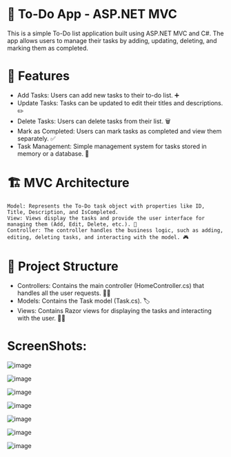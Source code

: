 # 📝 To-Do App - ASP.NET MVC

This is a simple To-Do list application built using ASP.NET MVC and C#. The app allows users to manage their tasks by adding, updating, deleting, and marking them as completed.

# 🚀 Features
- Add Tasks: Users can add new tasks to their to-do list. ➕
- Update Tasks: Tasks can be updated to edit their titles and descriptions. ✏️
- Delete Tasks: Users can delete tasks from their list. 🗑️
- Mark as Completed: Users can mark tasks as completed and view them separately. ✅
- Task Management: Simple management system for tasks stored in memory or a database. 🔄

# 🏗️ MVC Architecture

    Model: Represents the To-Do task object with properties like ID, Title, Description, and IsCompleted.
    View: Views display the tasks and provide the user interface for managing them (Add, Edit, Delete, etc.). 👀
    Controller: The controller handles the business logic, such as adding, editing, deleting tasks, and interacting with the model. 🎮
    
# 📂 Project Structure
- Controllers: Contains the main controller (HomeController.cs) that handles all the user requests. 🧑‍💻
- Models: Contains the Task model (Task.cs). 🏷️
- Views: Contains Razor views for displaying the tasks and interacting with the user. 👩‍💻


# ScreenShots:

![image](https://github.com/user-attachments/assets/56e1fb19-736a-4eec-aed8-817c9e2d7f48)

![image](https://github.com/user-attachments/assets/2d8f42a6-c560-4dc0-a5b2-fada5a7bd617)

![image](https://github.com/user-attachments/assets/2bfb6ac6-a3f0-4836-a381-c777a1941757)

![image](https://github.com/user-attachments/assets/00db75a0-2803-4985-90e0-31085f7d653d)

![image](https://github.com/user-attachments/assets/91458168-2171-4bd1-acd3-3e9fea64497c)

![image](https://github.com/user-attachments/assets/ce09a01e-556d-4543-9d42-f87c30d6bccc)

![image](https://github.com/user-attachments/assets/389fa578-dd19-4983-b124-7b18cf52cde9)



